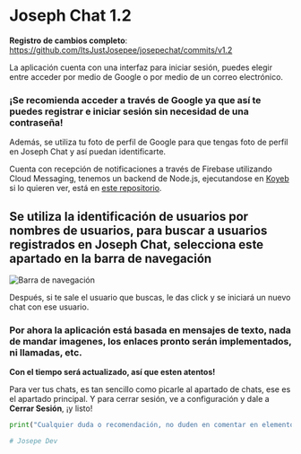 # Joseph Chat 1.2

**Registro de cambios completo**: https://github.com/ItsJustJosepee/josepechat/commits/v1.2

La aplicación cuenta con una interfaz para iniciar sesión, puedes elegir entre acceder por medio de Google o por medio de un correo electrónico.

### ¡Se recomienda acceder a través de Google ya que así te puedes registrar e iniciar sesión sin necesidad de una contraseña!

Además, se utiliza tu foto de perfil de Google para que tengas foto de perfil en Joseph Chat y así puedan identificarte.

Cuenta con recepción de notificaciones a través de Firebase utilizando Cloud Messaging, tenemos un backend de Node.js, ejecutandose en [Koyeb](koyeb.com) si lo quieren ver, está en [este repositorio](https://github.com/ItsJustJosepee/josepechat_backend).

## Se utiliza la identificación de usuarios por nombres de usuarios, para buscar a usuarios registrados en Joseph Chat, selecciona este apartado en la barra de navegación
![Barra de navegación](https://github.com/user-attachments/assets/d883a530-e19d-4220-952f-3c2d2263ab57)

Después, si te sale el usuario que buscas, le das click y se iniciará un nuevo chat con ese usuario.

### Por ahora la aplicación está basada en mensajes de texto, nada de mandar imagenes, los enlaces pronto serán implementados, ni llamadas, etc. 
**Con el tiempo será actualizado, así que esten atentos!**

Para ver tus chats, es tan sencillo como picarle al apartado de chats, ese es el apartado principal.
Y para cerrar sesión, ve a configuración y dale a **Cerrar Sesión**, ¡y listo!

```python
print("Cualquier duda o recomendación, no duden en comentar en elementos del proyecto, etc.")

# Josepe Dev
```
